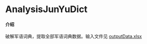 # AnalysisJunYuDict

#### 介绍
破解军语词典，提取全部军语词典数据。输入文件见 [outputData.xlsx](https://github.com/Kybs0/AnalysisJunYuDict/raw/master/output/outputData.xlsx)

